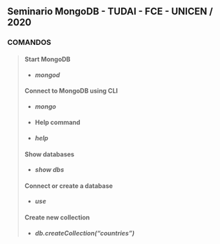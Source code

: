 ## Seminario MongoDB - TUDAI - FCE - UNICEN / 2020


### COMANDOS

> #### Start MongoDB 
> - ***mongod***
>
> #### Connect to MongoDB using CLI 
> - ***mongo***
>
> - #### Help command 
> - ***help***
>
> #### Show databases 
>  - ***show dbs***
>
> #### Connect or create a database 
> - ***use <dbname>***
>
> #### Create new collection 
> - ***db.createCollection(“countries”)***
